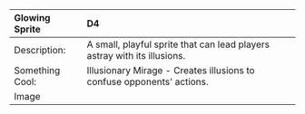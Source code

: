 |**Glowing Sprite**|D4|
|:----|:----|
|Description:|A small, playful sprite that can lead players astray with its illusions.|
|Something Cool:|Illusionary Mirage - Creates illusions to confuse opponents' actions.|
|Image| |